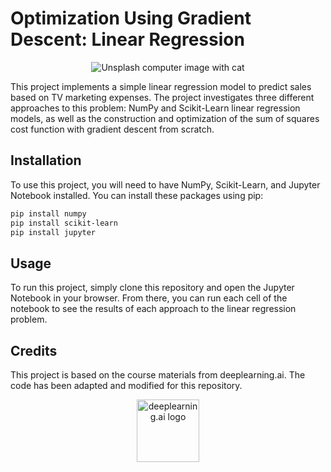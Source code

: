 # Optimization Using Gradient Descent: Linear Regression


<p align="center">
  <img src="https://source.unsplash.com/GHX68AmE1gQ/600x300" alt="Unsplash computer image with cat">
</p>

This project implements a simple linear regression model to predict sales based on TV marketing expenses. The project investigates three different approaches to this problem: NumPy and Scikit-Learn linear regression models, as well as the construction and optimization of the sum of squares cost function with gradient descent from scratch.

## Installation

To use this project, you will need to have NumPy, Scikit-Learn, and Jupyter Notebook installed. You can install these packages using pip:

```bash 
pip install numpy
pip install scikit-learn
pip install jupyter
```

## Usage
To run this project, simply clone this repository and open the Jupyter Notebook in your browser. From there, you can run each cell of the notebook to see the results of each approach to the linear regression problem.

## Credits
This project is based on the course materials from deeplearning.ai. The code has been adapted and modified for this repository.

<p align="center">
    <img src="https://dl-staging-website.ghost.io/content/images/2021/04/LogoFiles_DeepLearning_PrimaryLogo.png" alt="deeplearning.ai logo" height="100">
</p>

